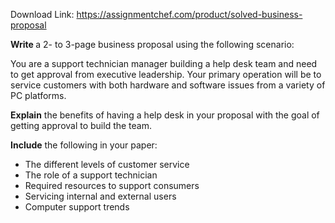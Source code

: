 Download Link: https://assignmentchef.com/product/solved-business-proposal
<br>
<p class="AssignmentsLevel1"><strong>Write </strong>a 2- to 3-page business proposal using the following scenario:

<p class="AssignmentsLevel1">You are a support technician manager building a help desk team and need to get approval from executive leadership. Your primary operation will be to service customers with both hardware and software issues from a variety of PC platforms.

<p class="AssignmentsLevel1"><strong>Explain</strong> the benefits of having a help desk in your proposal with the goal of getting approval to build the team.

<p class="AssignmentsLevel1"><strong>Include</strong> the following in your paper:

<ul>

 <li>The different levels of customer service</li>

 <li>The role of a support technician</li>

 <li>Required resources to support consumers</li>

 <li>Servicing internal and external users</li>

 <li>Computer support trends</li>

</ul>